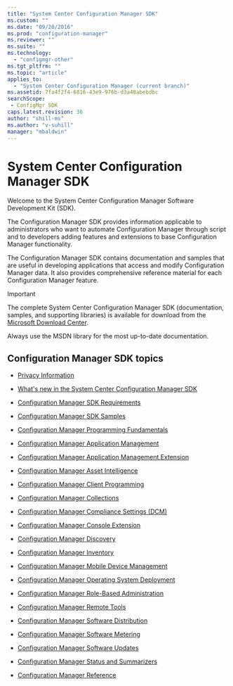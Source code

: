 ```yaml
---
title: "System Center Configuration Manager SDK"
ms.custom: ""
ms.date: "09/20/2016"
ms.prod: "configuration-manager"
ms.reviewer: ""
ms.suite: ""
ms.technology:
  - "configmgr-other"
ms.tgt_pltfrm: ""
ms.topic: "article"
applies_to:
  - "System Center Configuration Manager (current branch)"
ms.assetid: 7fa4f2f4-6816-43e9-976b-d3a48abebdbcsearchScope: - ConfigMgr SDK
caps.latest.revision: 36
author: "shill-ms"
ms.author: "v-suhill"
manager: "mbaldwin"
---
```

# System Center Configuration Manager SDK
Welcome to the System Center Configuration Manager Software Development Kit (SDK).  

 The Configuration Manager SDK provides information applicable to administrators who want to automate Configuration Manager through script and to developers adding features and extensions to base Configuration Manager functionality.  

 The Configuration Manager SDK contains documentation and samples that are useful in developing applications that access and modify Configuration Manager data. It also provides comprehensive reference material for each Configuration Manager feature.  

> [!IMPORTANT]
>  The complete System Center Configuration Manager SDK (documentation, samples, and supporting libraries) is available for download from the [Microsoft Download Center](http://go.microsoft.com/fwlink/p/?LinkId=248167).  
>   
>  Always use the MSDN library for the most up-to-date documentation.  

## Configuration Manager SDK topics  

-   [Privacy Information](../../../develop/core/misc/privacy/privacy-information.md)  

-   [What's new in the System Center Configuration Manager SDK](../../../develop/core/changes/what-s-new-in-the-system-center-configuration-manager-sdk.md)  

-   [Configuration Manager SDK Requirements](../../../develop/core/reqs/configuration-manager-sdk-requirements.md)  

-   [Configuration Manager SDK Samples](../../../develop/core/understand/configuration-manager-sdk-samples.md)  

-   [Configuration Manager Programming Fundamentals](../../../develop/core/understand/configuration-manager-programming-fundamentals.md)  

-   [Configuration Manager Application Management](../../../develop/apps/application-management.md)  

-   [Configuration Manager Application Management Extension](../../../develop/apps/application-management-extension.md)  

-   [Configuration Manager Asset Intelligence](../../../develop/core/clients/asset-intelligence/asset-intelligence.md)  

-   [Configuration Manager Client Programming](../../../develop/core/clients/programming/client-programming.md)  

-   [Configuration Manager Collections](../../../develop/core/clients/collections/collections.md)  

-   [Configuration Manager Compliance Settings (DCM)](../../../develop/compliance/compliance-settings-dcm.md)  

-   [Configuration Manager Console Extension](../../../develop/core/servers/console/console-extension.md)  

-   [Configuration Manager Discovery](../../../develop/core/servers/configure/discovery.md)  

-   [Configuration Manager Inventory](../../../develop/core/clients/inventory/inventory.md)  

-   [Configuration Manager Mobile Device Management](../../../develop/mdm/mobile-device-management.md)  

-   [Configuration Manager Operating System Deployment](../../../develop/osd/operating-system-deployment.md)  

-   [Configuration Manager Role-Based Administration](../../../develop/core/servers/configure/role-based-administration.md)  

-   [Configuration Manager Remote Tools](../../../develop/core/clients/remote-control/remote-tools.md)  

-   [Configuration Manager Software Distribution](../../../develop/core/servers/configure/software-distribution.md)  

-   [Configuration Manager Software Metering](../../../develop/apps/software-metering.md)  

-   [Configuration Manager Software Updates](../../../develop/sum/software-updates.md)  

-   [Configuration Manager Status and Summarizers](../../../develop/core/servers/manage/configuration-manager-status-and-summarizers.md)  

-   [Configuration Manager Reference](../../../develop/reference/configuration-manager-reference.md)
